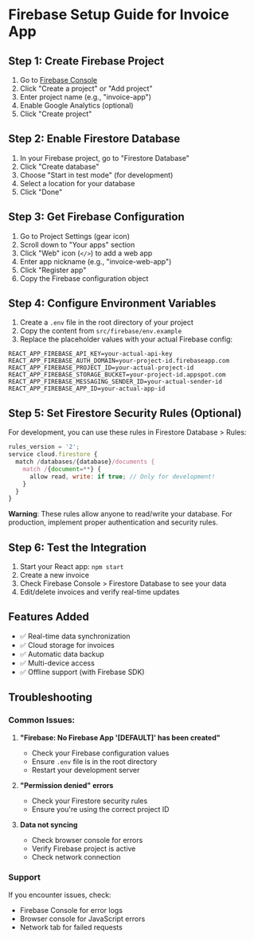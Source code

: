 # Firebase Setup Guide for Invoice App

## Step 1: Create Firebase Project

1. Go to [Firebase Console](https://console.firebase.google.com/)
2. Click "Create a project" or "Add project"
3. Enter project name (e.g., "invoice-app")
4. Enable Google Analytics (optional)
5. Click "Create project"

## Step 2: Enable Firestore Database

1. In your Firebase project, go to "Firestore Database"
2. Click "Create database"
3. Choose "Start in test mode" (for development)
4. Select a location for your database
5. Click "Done"

## Step 3: Get Firebase Configuration

1. Go to Project Settings (gear icon)
2. Scroll down to "Your apps" section
3. Click "Web" icon (`</>`) to add a web app
4. Enter app nickname (e.g., "invoice-web-app")
5. Click "Register app"
6. Copy the Firebase configuration object

## Step 4: Configure Environment Variables

1. Create a `.env` file in the root directory of your project
2. Copy the content from `src/firebase/env.example`
3. Replace the placeholder values with your actual Firebase config:

```env
REACT_APP_FIREBASE_API_KEY=your-actual-api-key
REACT_APP_FIREBASE_AUTH_DOMAIN=your-project-id.firebaseapp.com
REACT_APP_FIREBASE_PROJECT_ID=your-actual-project-id
REACT_APP_FIREBASE_STORAGE_BUCKET=your-project-id.appspot.com
REACT_APP_FIREBASE_MESSAGING_SENDER_ID=your-actual-sender-id
REACT_APP_FIREBASE_APP_ID=your-actual-app-id
```

## Step 5: Set Firestore Security Rules (Optional)

For development, you can use these rules in Firestore Database > Rules:

```javascript
rules_version = '2';
service cloud.firestore {
  match /databases/{database}/documents {
    match /{document=**} {
      allow read, write: if true; // Only for development!
    }
  }
}
```

**Warning**: These rules allow anyone to read/write your database. For production, implement proper authentication and security rules.

## Step 6: Test the Integration

1. Start your React app: `npm start`
2. Create a new invoice
3. Check Firebase Console > Firestore Database to see your data
4. Edit/delete invoices and verify real-time updates

## Features Added

- ✅ Real-time data synchronization
- ✅ Cloud storage for invoices
- ✅ Automatic data backup
- ✅ Multi-device access
- ✅ Offline support (with Firebase SDK)

## Troubleshooting

### Common Issues:

1. **"Firebase: No Firebase App '[DEFAULT]' has been created"**
   - Check your Firebase configuration values
   - Ensure `.env` file is in the root directory
   - Restart your development server

2. **"Permission denied" errors**
   - Check your Firestore security rules
   - Ensure you're using the correct project ID

3. **Data not syncing**
   - Check browser console for errors
   - Verify Firebase project is active
   - Check network connection

### Support

If you encounter issues, check:
- Firebase Console for error logs
- Browser console for JavaScript errors
- Network tab for failed requests


